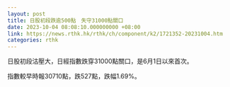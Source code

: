 ```yaml
---
layout: post
title: 日股初段跌逾500點　失守31000點關口
date: 2023-10-04 08:08:10.000000000 +08:00
link: https://news.rthk.hk/rthk/ch/component/k2/1721352-20231004.htm
categories: rthk
---
```


日股初段沽壓大，日經指數跌穿31000點關口，是6月1日以來首次。

指數較早時報30710點，跌527點，跌幅1.69%。
